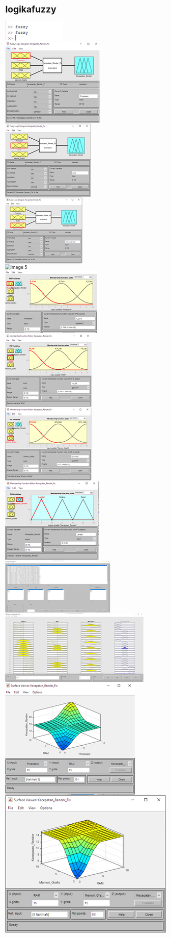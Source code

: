 # logikafuzzy

![Image 1](https://raw.githubusercontent.com/ndaeka/logikafuzzy/main/ss/Picture1.png)
<br>
![Image 2](https://raw.githubusercontent.com/ndaeka/logikafuzzy/main/ss/Picture2.png)
<br>
![Image 3](https://raw.githubusercontent.com/ndaeka/logikafuzzy/main/ss/Picture4.png)
<br>
![Image 4](https://raw.githubusercontent.com/ndaeka/logikafuzzy/main/ss/Picture5.png)
<br>
![Image 5](https://raw.githubusercontent.com/ndaeka/logikafuzzy/main/ss/Picture6.png)
<br>
![Image 6](https://raw.githubusercontent.com/ndaeka/logikafuzzy/main/ss/Picture7.png)
<br>
![Image 7](https://raw.githubusercontent.com/ndaeka/logikafuzzy/main/ss/Picture8.png)
<br>
![Image 8](https://raw.githubusercontent.com/ndaeka/logikafuzzy/main/ss/Picture9.png)
<br>
![Image 9](https://raw.githubusercontent.com/ndaeka/logikafuzzy/main/ss/Picture10.png)
<br>
![Image 10](https://raw.githubusercontent.com/ndaeka/logikafuzzy/main/ss/Picture11.png)
<br>
![Image 11](https://raw.githubusercontent.com/ndaeka/logikafuzzy/main/ss/Picture12.png)<br>
![Image 12](https://raw.githubusercontent.com/ndaeka/logikafuzzy/main/ss/Picture13.png)<br>
![Image 13](https://raw.githubusercontent.com/ndaeka/logikafuzzy/main/ss/picture14.png)<br>
